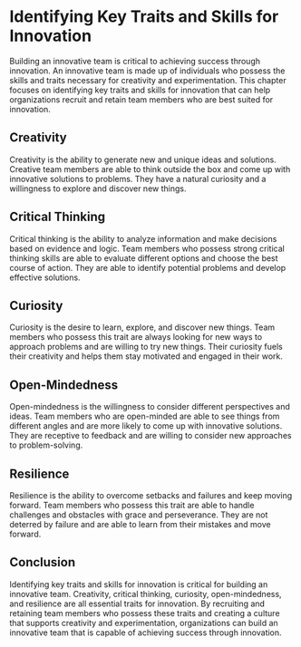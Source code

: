 # Identifying Key Traits and Skills for Innovation

Building an innovative team is critical to achieving success through innovation. An innovative team is made up of individuals who possess the skills and traits necessary for creativity and experimentation. This chapter focuses on identifying key traits and skills for innovation that can help organizations recruit and retain team members who are best suited for innovation.

Creativity
----------

Creativity is the ability to generate new and unique ideas and solutions. Creative team members are able to think outside the box and come up with innovative solutions to problems. They have a natural curiosity and a willingness to explore and discover new things.

Critical Thinking
-----------------

Critical thinking is the ability to analyze information and make decisions based on evidence and logic. Team members who possess strong critical thinking skills are able to evaluate different options and choose the best course of action. They are able to identify potential problems and develop effective solutions.

Curiosity
---------

Curiosity is the desire to learn, explore, and discover new things. Team members who possess this trait are always looking for new ways to approach problems and are willing to try new things. Their curiosity fuels their creativity and helps them stay motivated and engaged in their work.

Open-Mindedness
---------------

Open-mindedness is the willingness to consider different perspectives and ideas. Team members who are open-minded are able to see things from different angles and are more likely to come up with innovative solutions. They are receptive to feedback and are willing to consider new approaches to problem-solving.

Resilience
----------

Resilience is the ability to overcome setbacks and failures and keep moving forward. Team members who possess this trait are able to handle challenges and obstacles with grace and perseverance. They are not deterred by failure and are able to learn from their mistakes and move forward.

Conclusion
----------

Identifying key traits and skills for innovation is critical for building an innovative team. Creativity, critical thinking, curiosity, open-mindedness, and resilience are all essential traits for innovation. By recruiting and retaining team members who possess these traits and creating a culture that supports creativity and experimentation, organizations can build an innovative team that is capable of achieving success through innovation.
